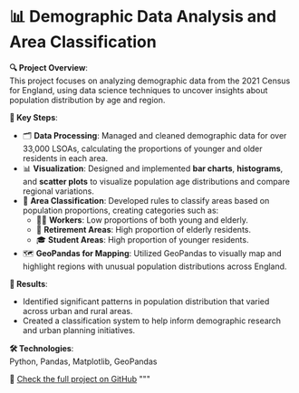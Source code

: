 # 📊 Demographic Data Analysis and Area Classification

**🔍 Project Overview**:  
This project focuses on analyzing demographic data from the 2021 Census for England, using data science techniques to uncover insights about population distribution by age and region.

**📌 Key Steps**:
- 🗂️ **Data Processing**: Managed and cleaned demographic data for over 33,000 LSOAs, calculating the proportions of younger and older residents in each area.
- 📊 **Visualization**: Designed and implemented **bar charts**, **histograms**, and **scatter plots** to visualize population age distributions and compare regional variations.
- 📑 **Area Classification**: Developed rules to classify areas based on population proportions, creating categories such as:
  - 👨‍💼 **Workers**: Low proportions of both young and elderly.
  - 🏡 **Retirement Areas**: High proportion of elderly residents.
  - 🎓 **Student Areas**: High proportion of younger residents.
- 🗺️ **GeoPandas for Mapping**: Utilized GeoPandas to visually map and highlight regions with unusual population distributions across England.

**🚀 Results**:
- Identified significant patterns in population distribution that varied across urban and rural areas.
- Created a classification system to help inform demographic research and urban planning initiatives.

**🛠️ Technologies**:  
Python, Pandas, Matplotlib, GeoPandas

🔗 [Check the full project on GitHub](https://github.com/Ericazzzzzz/Demographics-of-LSOA-in-England)
"""

